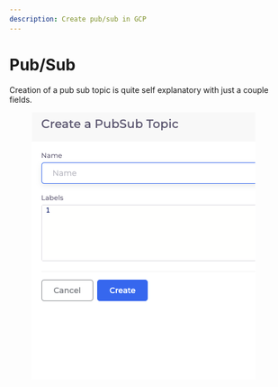 ```yaml
---
description: Create pub/sub in GCP
---
```


# Pub/Sub



Creation of a pub sub topic is quite self explanatory with just a couple fields.

<figure><img src="../../.gitbook/assets/image (1) (1).png" alt=""><figcaption></figcaption></figure>



